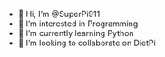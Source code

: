 - 👋 Hi, I’m @SuperPi911
- 👀 I’m interested in Programming
- 🌱 I’m currently learning Python
- 💞️ I’m looking to collaborate on DietPi

<!---
SuperPi911/SuperPi911 is a ✨ special ✨ repository because its `README.md` (this file) appears on your GitHub profile.
You can click the Preview link to take a look at your changes.
--->
